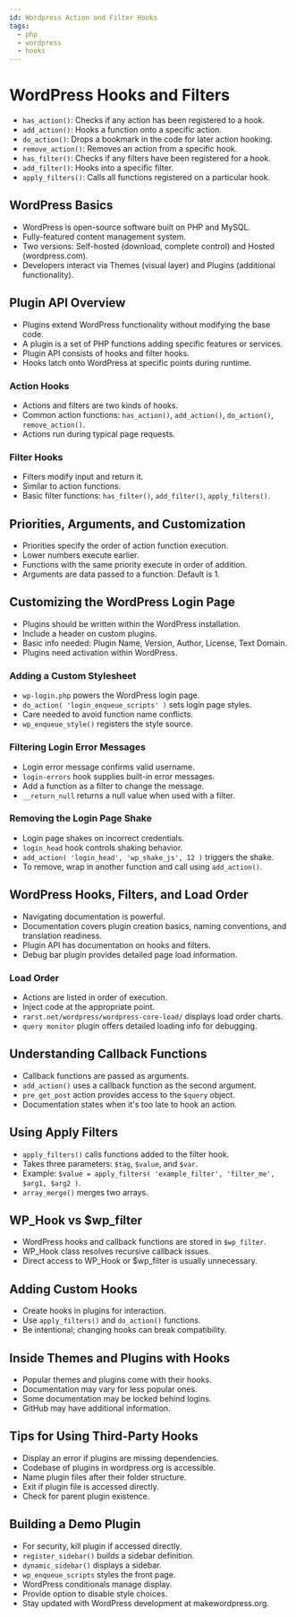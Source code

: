```yaml
---
id: Wordpress Action and Filter Hooks
tags:
  - php
  - wordpress
  - hooks
---
```


# WordPress Hooks and Filters

- `has_action()`: Checks if any action has been registered to a hook.
- `add_action()`: Hooks a function onto a specific action.
- `do_action()`: Drops a bookmark in the code for later action hooking.
- `remove_action()`: Removes an action from a specific hook.
- `has_filter()`: Checks if any filters have been registered for a hook.
- `add_filter()`: Hooks into a specific filter.
- `apply_filters()`: Calls all functions registered on a particular hook.

## WordPress Basics

- WordPress is open-source software built on PHP and MySQL.
- Fully-featured content management system.
- Two versions: Self-hosted (download, complete control) and Hosted (wordpress.com).
- Developers interact via Themes (visual layer) and Plugins (additional functionality).

## Plugin API Overview

- Plugins extend WordPress functionality without modifying the base code.
- A plugin is a set of PHP functions adding specific features or services.
- Plugin API consists of hooks and filter hooks.
- Hooks latch onto WordPress at specific points during runtime.

### Action Hooks

- Actions and filters are two kinds of hooks.
- Common action functions: `has_action()`, `add_action()`, `do_action()`, `remove_action()`.
- Actions run during typical page requests.

### Filter Hooks

- Filters modify input and return it.
- Similar to action functions.
- Basic filter functions: `has_filter()`, `add_filter()`, `apply_filters()`.

## Priorities, Arguments, and Customization

- Priorities specify the order of action function execution.
- Lower numbers execute earlier.
- Functions with the same priority execute in order of addition.
- Arguments are data passed to a function. Default is 1.

## Customizing the WordPress Login Page

- Plugins should be written within the WordPress installation.
- Include a header on custom plugins.
- Basic info needed: Plugin Name, Version, Author, License, Text Domain.
- Plugins need activation within WordPress.

### Adding a Custom Stylesheet

- `wp-login.php` powers the WordPress login page.
- `do_action( 'login_enqueue_scripts' )` sets login page styles.
- Care needed to avoid function name conflicts.
- `wp_enqueue_style()` registers the style source.

### Filtering Login Error Messages

- Login error message confirms valid username.
- `login-errors` hook supplies built-in error messages.
- Add a function as a filter to change the message.
- `__return_null` returns a null value when used with a filter.

### Removing the Login Page Shake

- Login page shakes on incorrect credentials.
- `login_head` hook controls shaking behavior.
- `add_action( 'login_head', 'wp_shake_js', 12 )` triggers the shake.
- To remove, wrap in another function and call using `add_action()`.

## WordPress Hooks, Filters, and Load Order

- Navigating documentation is powerful.
- Documentation covers plugin creation basics, naming conventions, and translation readiness.
- Plugin API has documentation on hooks and filters.
- Debug bar plugin provides detailed page load information.

### Load Order

- Actions are listed in order of execution.
- Inject code at the appropriate point.
- `rarst.net/wordpress/wordpress-core-load/` displays load order charts.
- `query monitor` plugin offers detailed loading info for debugging.

## Understanding Callback Functions

- Callback functions are passed as arguments.
- `add_action()` uses a callback function as the second argument.
- `pre_get_post` action provides access to the `$query` object.
- Documentation states when it's too late to hook an action.

## Using Apply Filters

- `apply_filters()` calls functions added to the filter hook.
- Takes three parameters: `$tag`, `$value`, and `$var`.
- Example: `$value = apply_filters( 'example_filter', 'filter_me', $arg1, $arg2 )`.
- `array_merge()` merges two arrays.

## WP_Hook vs $wp_filter

- WordPress hooks and callback functions are stored in `$wp_filter`.
- WP_Hook class resolves recursive callback issues.
- Direct access to WP_Hook or $wp_filter is usually unnecessary.

## Adding Custom Hooks

- Create hooks in plugins for interaction.
- Use `apply_filters()` and `do_action()` functions.
- Be intentional; changing hooks can break compatibility.

## Inside Themes and Plugins with Hooks

- Popular themes and plugins come with their hooks.
- Documentation may vary for less popular ones.
- Some documentation may be locked behind logins.
- GitHub may have additional information.

## Tips for Using Third-Party Hooks

- Display an error if plugins are missing dependencies.
- Codebase of plugins in wordpress.org is accessible.
- Name plugin files after their folder structure.
- Exit if plugin file is accessed directly.
- Check for parent plugin existence.

## Building a Demo Plugin

- For security, kill plugin if accessed directly.
- `register_sidebar()` builds a sidebar definition.
- `dynamic_sidebar()` displays a sidebar.
- `wp_enqueue_scripts` styles the front page.
- WordPress conditionals manage display.
- Provide option to disable style choices.
- Stay updated with WordPress development at makewordpress.org.
